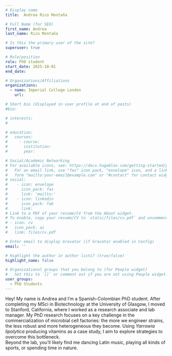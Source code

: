 ```yaml
---
# Display name
title:  Andrea Rico Montaña

# Full Name (for SEO)
first_name: Andrea
last_name: Rico Montaña

# Is this the primary user of the site?
superuser: true

# Role/position
role: PhD student
start_date: 2025-10-01
end_date: 

# Organizations/Affiliations
organizations:
  - name: Imperial College London
    url: 

# Short bio (displayed in user profile at end of posts)
#bio: 

# interests:
#   

# education:
#   courses:
#     - course: 
#       institution: 
#       year: 

# Social/Academic Networking
# For available icons, see: https://docs.hugoblox.com/getting-started/page-builder/#icons
#   For an email link, use "fas" icon pack, "envelope" icon, and a link in the
#   form "mailto:your-email@example.com" or "#contact" for contact widget.
# social:
#    - icon: envelope
#      icon_pack: fas
#      link: 'mailto:'
#    - icon: linkedin
#      icon_pack: fab
#      link: 
# Link to a PDF of your resume/CV from the About widget.
# To enable, copy your resume/CV to `static/files/cv.pdf` and uncomment the lines below.
# - icon: cv
#   icon_pack: ai
#   link: files/cv.pdf

# Enter email to display Gravatar (if Gravatar enabled in Config)
email: ''

# Highlight the author in author lists? (true/false)
highlight_name: false

# Organizational groups that you belong to (for People widget)
#   Set this to `[]` or comment out if you are not using People widget.
user_groups:
  - PhD Students
---
```


Hey! My name is Andrea and I’m a Spanish-Colombian PhD student. After completing my MSci in Biotechnology at the University of Glasgow, I moved to Stanford, California, where I worked as a research associate and lab manager.
My PhD research focuses on a key challenge in the commercialization of microbial cell factories: the more we engineer strains, the less robust and more heterogeneous they become. Using _Yarrowia lipolytica_ producing vitamins as a case study, I aim to explore strategies to overcome this bottleneck.  
Beyond the lab, you’ll likely find me dancing Latin music, playing all kinds of sports, or spending time in nature.